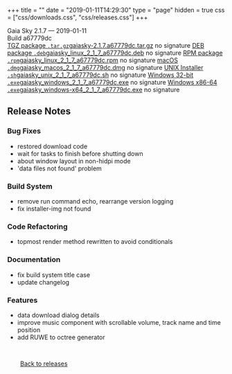 +++
title = ""
date = "2019-01-11T14:29:30"
type = "page"
hidden = true
css = ["css/downloads.css", "css/releases.css"]
+++

<div class="download-container">
<div id="download-title">
<i class="fa-solid fa-tag"></i>
Gaia Sky <span class="downloads-version">2.1.7</span> — <i class="fa-solid fa-clock"></i>
<time class="downloads-releasedate" datetime="2019-01-11T14:29:30" title="Published: 2019-01-11T14:29:30">2019-01-11</time></div>
<div class="downloads-build">Build a67779dc</div>
<div class="download-section">
<a href="https://gaia.ari.uni-heidelberg.de/gaiasky/releases/2.1.7.a67779dc/gaiasky-2.1.7.a67779dc.tar.gz" class="download-button"><i class="fa-solid fa-file-zipper"></i> TGZ package <code>.tar.gz</code><span class="download-sub">gaiasky-2.1.7.a67779dc.tar.gz</span></a>
<span class="signature">no signature</span>
<a href="https://gaia.ari.uni-heidelberg.de/gaiasky/releases/2.1.7.a67779dc/gaiasky_linux_2_1_7_a67779dc.deb" class="download-button"><i class="fa-brands fa-debian"></i> DEB package <code>.deb</code><span class="download-sub">gaiasky_linux_2_1_7_a67779dc.deb</span></a>
<span class="signature">no signature</span>
<a href="https://gaia.ari.uni-heidelberg.de/gaiasky/releases/2.1.7.a67779dc/gaiasky_linux_2_1_7_a67779dc.rpm" class="download-button"><i class="fa-brands fa-fedora"></i> RPM package <code>.rpm</code><span class="download-sub">gaiasky_linux_2_1_7_a67779dc.rpm</span></a>
<span class="signature">no signature</span>
<a href="https://gaia.ari.uni-heidelberg.de/gaiasky/releases/2.1.7.a67779dc/gaiasky_macos_2_1_7_a67779dc.dmg" class="download-button"><i class="fa-brands fa-apple"></i> macOS <code>.dmg</code><span class="download-sub">gaiasky_macos_2_1_7_a67779dc.dmg</span></a>
<span class="signature">no signature</span>
<a href="https://gaia.ari.uni-heidelberg.de/gaiasky/releases/2.1.7.a67779dc/gaiasky_unix_2_1_7_a67779dc.sh" class="download-button"><i class="fa fa-terminal"></i> UNIX Installer <code>.sh</code><span class="download-sub">gaiasky_unix_2_1_7_a67779dc.sh</span></a>
<span class="signature">no signature</span>
<a href="https://gaia.ari.uni-heidelberg.de/gaiasky/releases/2.1.7.a67779dc/gaiasky_windows_2_1_7_a67779dc.exe" class="download-button"><i class="fa-brands fa-windows"></i> Windows 32-bit <code>.exe</code><span class="download-sub">gaiasky_windows_2_1_7_a67779dc.exe</span></a>
<span class="signature">no signature</span>
<a href="https://gaia.ari.uni-heidelberg.de/gaiasky/releases/2.1.7.a67779dc/gaiasky_windows-x64_2_1_7_a67779dc.exe" class="download-button"><i class="fa-brands fa-windows"></i> Windows x86-64 <code>.exe</code><span class="download-sub">gaiasky_windows-x64_2_1_7_a67779dc.exe</span></a>
<span class="signature">no signature</span>
</div>
</div>

<section class="release-notes">

# Release Notes

### Bug Fixes

* restored download code
* wait for tasks to finish before shutting down
* about window layout in non-hidpi mode
* 'data files not found' problem

### Build System

* remove run command echo, rearrange version logging
* fix installer-img not found

### Code Refactoring

* topmost render method rewritten to avoid conditionals

### Documentation

* fix build system title case
* update changelog

### Features

* data download dialog details
* improve music component with scrollable volume, track name and time position
* add RUWE to octree generator
</section>


<p class="center-text" style="padding: 30px;">
<i class="fa-solid fa-circle-arrow-left"></i> <a href="/downloads/releases">Back to releases</a>
</p>

